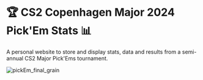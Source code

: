 # 🏆 CS2 Copenhagen Major 2024 Pick'Em Stats 📊
A personal website to store and display stats, data and results from a semi-annual CS2 Major Pick'Ems tournament.

![pickEm_final_grain](https://github.com/JonTrooper/pickems-remix/assets/8537565/18cb3ae6-e8ac-412b-9234-92237a50a6fa)
